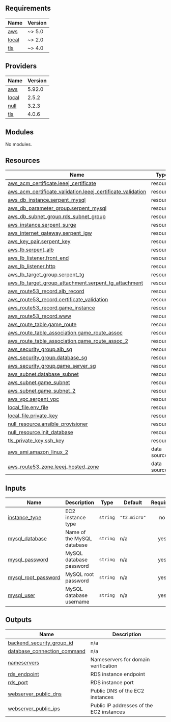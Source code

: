 ## Requirements

| Name | Version |
|------|---------|
| <a name="requirement_aws"></a> [aws](#requirement\_aws) | ~> 5.0 |
| <a name="requirement_local"></a> [local](#requirement\_local) | ~> 2.0 |
| <a name="requirement_tls"></a> [tls](#requirement\_tls) | ~> 4.0 |

## Providers

| Name | Version |
|------|---------|
| <a name="provider_aws"></a> [aws](#provider\_aws) | 5.92.0 |
| <a name="provider_local"></a> [local](#provider\_local) | 2.5.2 |
| <a name="provider_null"></a> [null](#provider\_null) | 3.2.3 |
| <a name="provider_tls"></a> [tls](#provider\_tls) | 4.0.6 |

## Modules

No modules.

## Resources

| Name | Type |
|------|------|
| [aws_acm_certificate.leeej_certificate](https://registry.terraform.io/providers/hashicorp/aws/latest/docs/resources/acm_certificate) | resource |
| [aws_acm_certificate_validation.leeej_certificate_validation](https://registry.terraform.io/providers/hashicorp/aws/latest/docs/resources/acm_certificate_validation) | resource |
| [aws_db_instance.serpent_mysql](https://registry.terraform.io/providers/hashicorp/aws/latest/docs/resources/db_instance) | resource |
| [aws_db_parameter_group.serpent_mysql](https://registry.terraform.io/providers/hashicorp/aws/latest/docs/resources/db_parameter_group) | resource |
| [aws_db_subnet_group.rds_subnet_group](https://registry.terraform.io/providers/hashicorp/aws/latest/docs/resources/db_subnet_group) | resource |
| [aws_instance.serpent_surge](https://registry.terraform.io/providers/hashicorp/aws/latest/docs/resources/instance) | resource |
| [aws_internet_gateway.serpent_igw](https://registry.terraform.io/providers/hashicorp/aws/latest/docs/resources/internet_gateway) | resource |
| [aws_key_pair.serpent_key](https://registry.terraform.io/providers/hashicorp/aws/latest/docs/resources/key_pair) | resource |
| [aws_lb.serpent_alb](https://registry.terraform.io/providers/hashicorp/aws/latest/docs/resources/lb) | resource |
| [aws_lb_listener.front_end](https://registry.terraform.io/providers/hashicorp/aws/latest/docs/resources/lb_listener) | resource |
| [aws_lb_listener.http](https://registry.terraform.io/providers/hashicorp/aws/latest/docs/resources/lb_listener) | resource |
| [aws_lb_target_group.serpent_tg](https://registry.terraform.io/providers/hashicorp/aws/latest/docs/resources/lb_target_group) | resource |
| [aws_lb_target_group_attachment.serpent_tg_attachment](https://registry.terraform.io/providers/hashicorp/aws/latest/docs/resources/lb_target_group_attachment) | resource |
| [aws_route53_record.alb_record](https://registry.terraform.io/providers/hashicorp/aws/latest/docs/resources/route53_record) | resource |
| [aws_route53_record.certificate_validation](https://registry.terraform.io/providers/hashicorp/aws/latest/docs/resources/route53_record) | resource |
| [aws_route53_record.game_instance](https://registry.terraform.io/providers/hashicorp/aws/latest/docs/resources/route53_record) | resource |
| [aws_route53_record.www](https://registry.terraform.io/providers/hashicorp/aws/latest/docs/resources/route53_record) | resource |
| [aws_route_table.game_route](https://registry.terraform.io/providers/hashicorp/aws/latest/docs/resources/route_table) | resource |
| [aws_route_table_association.game_route_assoc](https://registry.terraform.io/providers/hashicorp/aws/latest/docs/resources/route_table_association) | resource |
| [aws_route_table_association.game_route_assoc_2](https://registry.terraform.io/providers/hashicorp/aws/latest/docs/resources/route_table_association) | resource |
| [aws_security_group.alb_sg](https://registry.terraform.io/providers/hashicorp/aws/latest/docs/resources/security_group) | resource |
| [aws_security_group.database_sg](https://registry.terraform.io/providers/hashicorp/aws/latest/docs/resources/security_group) | resource |
| [aws_security_group.game_server_sg](https://registry.terraform.io/providers/hashicorp/aws/latest/docs/resources/security_group) | resource |
| [aws_subnet.database_subnet](https://registry.terraform.io/providers/hashicorp/aws/latest/docs/resources/subnet) | resource |
| [aws_subnet.game_subnet](https://registry.terraform.io/providers/hashicorp/aws/latest/docs/resources/subnet) | resource |
| [aws_subnet.game_subnet_2](https://registry.terraform.io/providers/hashicorp/aws/latest/docs/resources/subnet) | resource |
| [aws_vpc.serpent_vpc](https://registry.terraform.io/providers/hashicorp/aws/latest/docs/resources/vpc) | resource |
| [local_file.env_file](https://registry.terraform.io/providers/hashicorp/local/latest/docs/resources/file) | resource |
| [local_file.private_key](https://registry.terraform.io/providers/hashicorp/local/latest/docs/resources/file) | resource |
| [null_resource.ansible_provisioner](https://registry.terraform.io/providers/hashicorp/null/latest/docs/resources/resource) | resource |
| [null_resource.init_database](https://registry.terraform.io/providers/hashicorp/null/latest/docs/resources/resource) | resource |
| [tls_private_key.ssh_key](https://registry.terraform.io/providers/hashicorp/tls/latest/docs/resources/private_key) | resource |
| [aws_ami.amazon_linux_2](https://registry.terraform.io/providers/hashicorp/aws/latest/docs/data-sources/ami) | data source |
| [aws_route53_zone.leeej_hosted_zone](https://registry.terraform.io/providers/hashicorp/aws/latest/docs/data-sources/route53_zone) | data source |

## Inputs

| Name | Description | Type | Default | Required |
|------|-------------|------|---------|:--------:|
| <a name="input_instance_type"></a> [instance\_type](#input\_instance\_type) | EC2 instance type | `string` | `"t2.micro"` | no |
| <a name="input_mysql_database"></a> [mysql\_database](#input\_mysql\_database) | Name of the MySQL database | `string` | n/a | yes |
| <a name="input_mysql_password"></a> [mysql\_password](#input\_mysql\_password) | MySQL database password | `string` | n/a | yes |
| <a name="input_mysql_root_password"></a> [mysql\_root\_password](#input\_mysql\_root\_password) | MySQL root password | `string` | n/a | yes |
| <a name="input_mysql_user"></a> [mysql\_user](#input\_mysql\_user) | MySQL database username | `string` | n/a | yes |

## Outputs

| Name | Description |
|------|-------------|
| <a name="output_backend_security_group_id"></a> [backend\_security\_group\_id](#output\_backend\_security\_group\_id) | n/a |
| <a name="output_database_connection_command"></a> [database\_connection\_command](#output\_database\_connection\_command) | n/a |
| <a name="output_nameservers"></a> [nameservers](#output\_nameservers) | Nameservers for domain verification |
| <a name="output_rds_endpoint"></a> [rds\_endpoint](#output\_rds\_endpoint) | RDS instance endpoint |
| <a name="output_rds_port"></a> [rds\_port](#output\_rds\_port) | RDS instance port |
| <a name="output_webserver_public_dns"></a> [webserver\_public\_dns](#output\_webserver\_public\_dns) | Public DNS of the EC2 instances |
| <a name="output_webserver_public_ips"></a> [webserver\_public\_ips](#output\_webserver\_public\_ips) | Public IP addresses of the EC2 instances |

